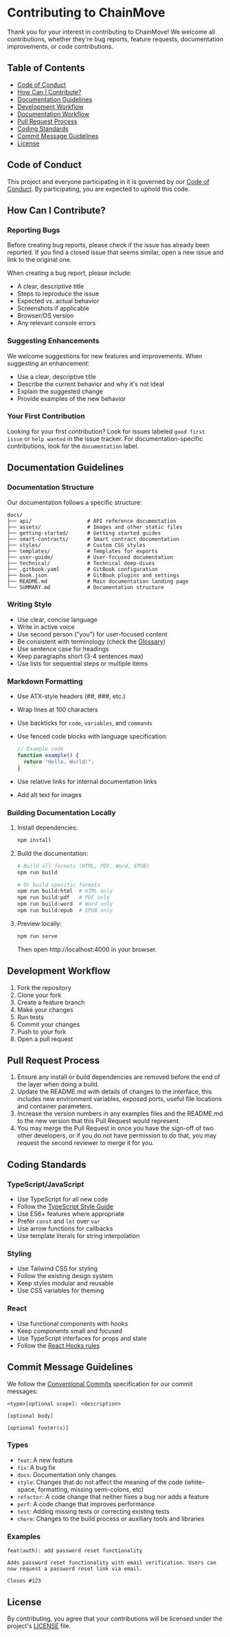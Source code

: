 # Contributing to ChainMove

Thank you for your interest in contributing to ChainMove! We welcome all contributions, whether they're bug reports, feature requests, documentation improvements, or code contributions.

## Table of Contents

- [Code of Conduct](#code-of-conduct)
- [How Can I Contribute?](#how-can-i-contribute)
- [Documentation Guidelines](#documentation-guidelines)
- [Development Workflow](#development-workflow)
- [Documentation Workflow](#documentation-workflow)
- [Pull Request Process](#pull-request-process)
- [Coding Standards](#coding-standards)
- [Commit Message Guidelines](#commit-message-guidelines)
- [License](#license)

## Code of Conduct

This project and everyone participating in it is governed by our [Code of Conduct](CODE_OF_CONDUCT.md). By participating, you are expected to uphold this code.

## How Can I Contribute?

### Reporting Bugs

Before creating bug reports, please check if the issue has already been reported. If you find a closed issue that seems similar, open a new issue and link to the original one.

When creating a bug report, please include:

- A clear, descriptive title
- Steps to reproduce the issue
- Expected vs. actual behavior
- Screenshots if applicable
- Browser/OS version
- Any relevant console errors


### Suggesting Enhancements

We welcome suggestions for new features and improvements. When suggesting an enhancement:

- Use a clear, descriptive title
- Describe the current behavior and why it's not ideal
- Explain the suggested change
- Provide examples of the new behavior


### Your First Contribution

Looking for your first contribution? Look for issues labeled `good first issue` or `help wanted` in the issue tracker. For documentation-specific contributions, look for the `documentation` label.

## Documentation Guidelines

### Documentation Structure

Our documentation follows a specific structure:

```text
docs/
├── api/                  # API reference documentation
├── assets/               # Images and other static files
├── getting-started/      # Getting started guides
├── smart-contracts/      # Smart contract documentation
├── styles/               # Custom CSS styles
├── templates/            # Templates for exports
├── user-guide/           # User-focused documentation
├── technical/            # Technical deep-dives
├── .gitbook.yaml         # GitBook configuration
├── book.json             # GitBook plugins and settings
├── README.md             # Main documentation landing page
└── SUMMARY.md            # Documentation structure
```


### Writing Style

- Use clear, concise language
- Write in active voice
- Use second person ("you") for user-focused content
- Be consistent with terminology (check the [Glossary](./user-guide/glossary.md))
- Use sentence case for headings
- Keep paragraphs short (3-4 sentences max)
- Use lists for sequential steps or multiple items


### Markdown Formatting

- Use ATX-style headers (##, ###, etc.)
- Wrap lines at 100 characters
- Use backticks for `code`, `variables`, and `commands`
- Use fenced code blocks with language specification:

  ```javascript
  // Example code
  function example() {
    return "Hello, World!";
  }
  ```

- Use relative links for internal documentation links
- Add alt text for images


### Building Documentation Locally

1. Install dependencies:

   ```bash
   npm install
   ```

2. Build the documentation:

   ```bash
   # Build all formats (HTML, PDF, Word, EPUB)
   npm run build
   
   # Or build specific formats
   npm run build:html  # HTML only
   npm run build:pdf   # PDF only
   npm run build:word  # Word only
   npm run build:epub  # EPUB only
   ```

3. Preview locally:

   ```bash
   npm run serve
   ```

   Then open http://localhost:4000 in your browser.


## Development Workflow

1. Fork the repository
2. Clone your fork
3. Create a feature branch
4. Make your changes
5. Run tests
6. Commit your changes
7. Push to your fork
8. Open a pull request

## Pull Request Process

1. Ensure any install or build dependencies are removed before the end of the layer when doing a build.
2. Update the README.md with details of changes to the interface, this includes new environment variables, exposed ports, useful file locations and container parameters.
3. Increase the version numbers in any examples files and the README.md to the new version that this Pull Request would represent.
4. You may merge the Pull Request in once you have the sign-off of two other developers, or if you do not have permission to do that, you may request the second reviewer to merge it for you.

## Coding Standards

### TypeScript/JavaScript
- Use TypeScript for all new code
- Follow the [TypeScript Style Guide](https://google.github.io/styleguide/tsguide.html)
- Use ES6+ features where appropriate
- Prefer `const` and `let` over `var`
- Use arrow functions for callbacks
- Use template literals for string interpolation

### Styling
- Use Tailwind CSS for styling
- Follow the existing design system
- Keep styles modular and reusable
- Use CSS variables for theming

### React
- Use functional components with hooks
- Keep components small and focused
- Use TypeScript interfaces for props and state
- Follow the [React Hooks rules](https://reactjs.org/docs/hooks-rules.html)

## Commit Message Guidelines

We follow the [Conventional Commits](https://www.conventionalcommits.org/) specification for our commit messages:

```
<type>[optional scope]: <description>

[optional body]

[optional footer(s)]
```

### Types
- `feat`: A new feature
- `fix`: A bug fix
- `docs`: Documentation only changes
- `style`: Changes that do not affect the meaning of the code (white-space, formatting, missing semi-colons, etc)
- `refactor`: A code change that neither fixes a bug nor adds a feature
- `perf`: A code change that improves performance
- `test`: Adding missing tests or correcting existing tests
- `chore`: Changes to the build process or auxiliary tools and libraries

### Examples
```
feat(auth): add password reset functionality

Adds password reset functionality with email verification. Users can now request a password reset link via email.

Closes #123
```

## License

By contributing, you agree that your contributions will be licensed under the project's [LICENSE](LICENSE) file.

